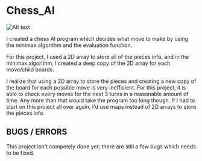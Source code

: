 # Chess_AI

![Alt text](http://i.imgur.com/a/5roxVn9.gif)

I created a chess AI program which decides what move to make by using the minimax algorithm and the evaluation function. 

For this project, I used a 2D array to store all of the pieces info, and in the minimax algorithm, I created a deep copy of the 2D array for each move/child boards. 

I realize that using a 2D array to store the pieces and creating a new copy of the board for each possible move is very inefficient. For this project, it is able to check every moves for the next 3 turns in a reasonable amount of time. Any more than that would take the program too long though.
If I had to start on this project all over again, I'd use maps instead of 2D arrays to store the pieces info. 

BUGS / ERRORS
--------------
This project isn't competely done yet; there are still a few bugs which needs to be fixed.
